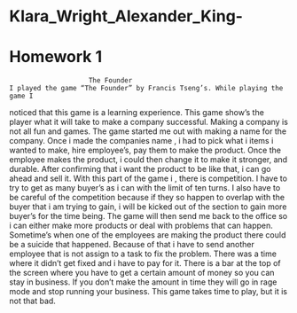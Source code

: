 # KIara_Wright_Alexander_King-
# Homework 1

						The Founder 
	I played the game “The Founder” by Francis Tseng’s. While playing the game I 
noticed that this game is a learning experience. This game show’s the player what it will 
take to make a company successful. Making a company is not all fun and games. The game started me 
out with making a name for the company.   Once i made the companies name , i had to pick what 
i items i wanted to make, hire employee’s, pay them to make the product. Once the employee makes the product, i could then change it to make it stronger, and durable. After confirming that i want the product to be like that, i can go ahead and sell it. With this part of the game i , there is competition. I have to try to get as many buyer’s as i can with the limit of ten turns. I also have to be careful of the competition because if they so happen to overlap with the buyer that i am trying to gain, i will be kicked out of the section to gain more buyer’s for the time being. The game will then send me back to the office so i can either make more products or deal with problems that can happen. Sometime’s when one of the employees are making the product there could be a suicide that happened. Because of that i have to send another employee that is not assign to a task to fix the problem. There was a time where it didn’t get fixed and i have to pay for it. There is a bar at the top of the screen where you have to get a certain amount of money so you can stay in business. If you don’t make the amount in time they will go in rage mode and stop running your business. This game takes time to play, but it is not that bad.   

